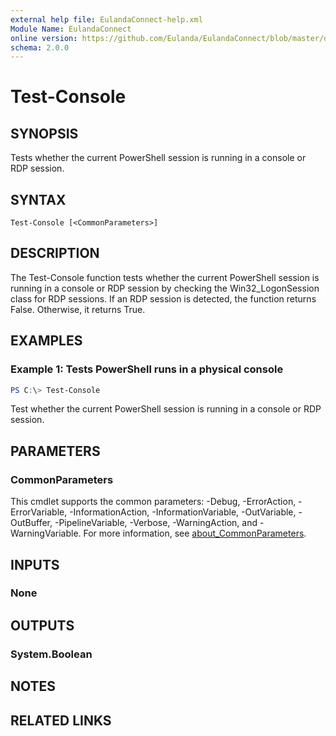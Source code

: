 ```yaml
---
external help file: EulandaConnect-help.xml
Module Name: EulandaConnect
online version: https://github.com/Eulanda/EulandaConnect/blob/master/docs/Test-Console.md
schema: 2.0.0
---
```


# Test-Console

## SYNOPSIS
Tests whether the current PowerShell session is running in a console or RDP session.

## SYNTAX

```
Test-Console [<CommonParameters>]
```

## DESCRIPTION
The Test-Console function tests whether the current PowerShell session is running in a console or RDP session by checking the Win32_LogonSession class for RDP sessions. If an RDP session is detected, the function returns False. Otherwise, it returns True.

## EXAMPLES

### Example 1: Tests  PowerShell runs in a physical console
```powershell
PS C:\> Test-Console
```

Test whether the current PowerShell session is running in a console or RDP session.

## PARAMETERS

### CommonParameters
This cmdlet supports the common parameters: -Debug, -ErrorAction, -ErrorVariable, -InformationAction, -InformationVariable, -OutVariable, -OutBuffer, -PipelineVariable, -Verbose, -WarningAction, and -WarningVariable. For more information, see [about_CommonParameters](http://go.microsoft.com/fwlink/?LinkID=113216).

## INPUTS

### None

## OUTPUTS

### System.Boolean
## NOTES

## RELATED LINKS
